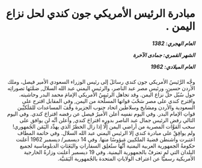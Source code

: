 <h1 dir="rtl">مبادرة الرئيس الأمريكي جون كندي لحل نزاع اليمن .</h1>

<h5 dir="rtl">العام الهجري:  1382

الشهر القمري: جمادى الآخرة

العام الميلادي: 1962</h5>

<p dir="rtl">وجَّه الرَّئيسُ الأمريكي جون كندي رسائلَ إلى رئيس الوزراء السعودي الأمير فيصل، وملك الأردن حسين، ورئيس مصر عبد الناصر، والرئيس اليمني عبد الله السلال, ضمَّنَها تصوراتِه حول سُبُل حلِّ نزاع اليمن. وقد تجاهل الرئيسُ الأمريكي الإمامَ محمد البدر وحاشيته. واقترح كندي على مصر سَحْبَ قواتها المسلَّحة من اليمن, وفي المقابل اقترح على السعودية والأردن ومشايخ وسلاطين اتحاد جنوب الجزيرة وقْفَ المساعدات للمَلَكيِّين قواتِ الإمام البدر. وفي اليوم نفسِه أعلن الأميرُ فيصل عن رفضه اقتراحَ كندي. وفي اليوم التالي رفض الرئيس جمال عبد الناصر بدوره اقتراحَ كندي, وأعلن أنَّه لن يوافق على سحب القوَّات المصرية من أراضي اليمن إلَّا إذا زال الخطرُ الذي يهدِّد اليَمَن الجُمهوري! ولم يوافِقْ على مبادرة كندي إلا الرئيس اليمني عبد الله السلال. وفي خاتمة المطاف اعتبرت واشنطن قضيةَ الملكيين مَيؤوسًا منها. وفي 14 ديسمبر/ ديسمبر 1962 أعلنت حكومةُ الجمهورية العربية اليمنية أنَّها ستُغلِق السفاراتِ والبَعَثاتِ الدبلوماسية لجميع البلدان التي لم تعترفْ بالجمهورية اليمنية. وفي 19 ديسمبر أعلنت وزارةُ الخارجية الأمريكية رسميًّا عن اعتراف الولاياتِ المتحدة بالجُمهورية اليَمَنيَّة.</p></br>
